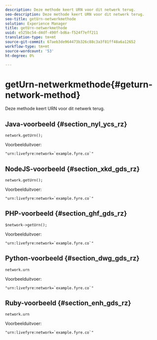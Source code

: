 ```yaml
---
description: Deze methode keert URN voor dit netwerk terug.
seo-description: Deze methode keert URN voor dit netwerk terug.
seo-title: getUrn-netwerkmethode
solution: Experience Manager
title: getUrn-netwerkmethode
uuid: e525bc54-d4df-490f-bd6a-f524f7eff211
translation-type: tm+mt
source-git-commit: 67aeb3de964473b326c88c3a3f81ff48a6a12652
workflow-type: tm+mt
source-wordcount: '53'
ht-degree: 0%

---
```



# getUrn-netwerkmethode{#geturn-network-method}

Deze methode keert URN voor dit netwerk terug.

## Java-voorbeeld {#section_nyl_ycs_rz}

```
network.getUrn(); 
```

Voorbeelduitvoer:

```
"urn:livefyre:network=`example.fyre.co`" 
```

## NodeJS-voorbeeld {#section_xkd_gds_rz}

```
network.getUrn(); 
```

Voorbeelduitvoer:

```
"urn:livefyre:network=`example.fyre.co`" 
```

## PHP-voorbeeld {#section_ghf_gds_rz}

```
$network->getUrn(); 
```

Voorbeelduitvoer:

```
"urn:livefyre:network=`example.fyre.co`" 
```

## Python-voorbeeld {#section_dwg_gds_rz}

```
network.urn 
```

Voorbeelduitvoer:

```
"urn:livefyre:network=`example.fyre.co`" 
```

## Ruby-voorbeeld {#section_enh_gds_rz}

```
network.urn 
```

Voorbeelduitvoer:

```
"urn:livefyre:network=`example.fyre.co`" 
```

